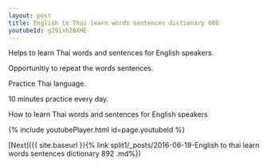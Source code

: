 ```yaml
---
layout: post
title: English to Thai learn words sentences dictionary 688 
youtubeId: g291xh2BXHE
---
```

 
 
Helps to learn Thai words and sentences for English speakers.

Opportunitiy to repeat the words sentences. 

Practice Thai language. 
 
10 minutes practice every day. 
 
How to learn Thai words and sentences for English speakers 
 
{% include youtubePlayer.html id=page.youtubeId %}
 
 
[Next]({{ site.baseurl }}{% link  split1/_posts/2016-06-19-English to thai learn words sentences dictionary 892 .md%})
 
